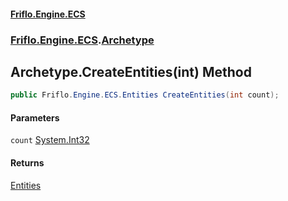 #### [Friflo.Engine.ECS](index.md 'index')
### [Friflo.Engine.ECS](Friflo.Engine.ECS.md 'Friflo.Engine.ECS').[Archetype](Archetype.md 'Friflo.Engine.ECS.Archetype')

## Archetype.CreateEntities(int) Method

```csharp
public Friflo.Engine.ECS.Entities CreateEntities(int count);
```
#### Parameters

<a name='Friflo.Engine.ECS.Archetype.CreateEntities(int).count'></a>

`count` [System.Int32](https://docs.microsoft.com/en-us/dotnet/api/System.Int32 'System.Int32')

#### Returns
[Entities](Entities.md 'Friflo.Engine.ECS.Entities')